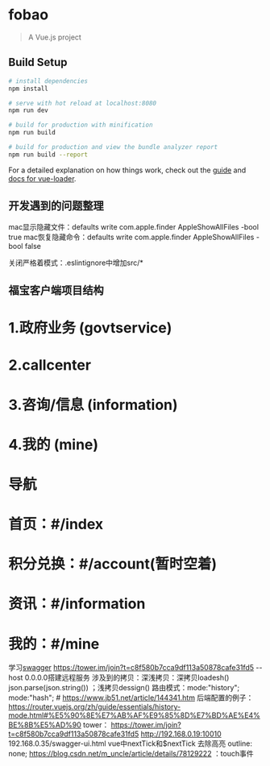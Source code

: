 # fobao

> A Vue.js project

## Build Setup

``` bash
# install dependencies
npm install

# serve with hot reload at localhost:8080
npm run dev

# build for production with minification
npm run build

# build for production and view the bundle analyzer report
npm run build --report
```

For a detailed explanation on how things work, check out the [guide](http://vuejs-templates.github.io/webpack/) and [docs for vue-loader](http://vuejs.github.io/vue-loader).

## 开发遇到的问题整理
  
mac显示隐藏文件：defaults write com.apple.finder AppleShowAllFiles -bool true
mac恢复隐藏命令：defaults write com.apple.finder AppleShowAllFiles -bool false

关闭严格着模式：.eslintignore中增加src/*

## 福宝客户端项目结构

# 1.政府业务 (govtservice)
 
# 2.callcenter

# 3.咨询/信息 (information)

# 4.我的 (mine)


# 导航
# 首页：#/index
# 积分兑换：#/account(暂时空着)
# 资讯：#/information
# 我的：#/mine 
 
 
 学习[swagger](http://lubanapi.kabuzhu.com/ui/dist/#/yunpeng/post_api_ali_pay_alpay)
https://tower.im/join?t=c8f580b7cca9df113a50878cafe31fd5
 --host 0.0.0.0搭建远程服务
 涉及到的拷贝：深浅拷贝：深拷贝loadesh()  json.parse(json.string())	；浅拷贝dessign()
 路由模式：mode:"history";  mode:"hash";  #
https://www.jb51.net/article/144341.htm
后端配置的例子：https://router.vuejs.org/zh/guide/essentials/history-mode.html#%E5%90%8E%E7%AB%AF%E9%85%8D%E7%BD%AE%E4%BE%8B%E5%AD%90
tower： https://tower.im/join?t=c8f580b7cca9df113a50878cafe31fd5
http://192.168.0.19:10010
192.168.0.35/swagger-ui.html
vue中nextTick和$nextTick
去除高亮 outline: none;
https://blog.csdn.net/m_uncle/article/details/78129222  ：touch事件